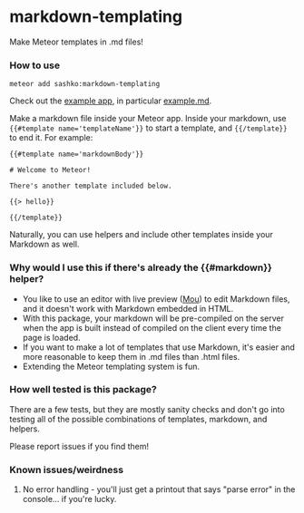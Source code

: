 markdown-templating
===================

Make Meteor templates in .md files!

### How to use

`meteor add sashko:markdown-templating`

Check out the [example app](https://github.com/stubailo/meteor-markdown-templating/tree/master/example), in particular [example.md](https://github.com/stubailo/meteor-markdown-templating/blob/master/example/example.md).

Make a markdown file inside your Meteor app. Inside your markdown, use `{{#template name='templateName'}}` to start a template, and `{{/template}}` to end it. For example:

```
{{#template name='markdownBody'}}

# Welcome to Meteor!

There's another template included below.

{{> hello}}

{{/template}}
```

Naturally, you can use helpers and include other templates inside your Markdown as well.

### Why would I use this if there's already the {{#markdown}} helper?

- You like to use an editor with live preview ([Mou](http://mouapp.com/)) to edit Markdown files, and it doesn't work with Markdown embedded in HTML.
- With this package, your markdown will be pre-compiled on the server when the app is built instead of compiled on the client every time the page is loaded.
- If you want to make a lot of templates that use Markdown, it's easier and more reasonable to keep them in .md files than .html files.
- Extending the Meteor templating system is fun.

### How well tested is this package?

There are a few tests, but they are mostly sanity checks and don't go into testing all of the possible combinations of templates, markdown, and helpers.

Please report issues if you find them!

### Known issues/weirdness

1. No error handling - you'll just get a printout that says "parse error" in the console... if you're lucky.